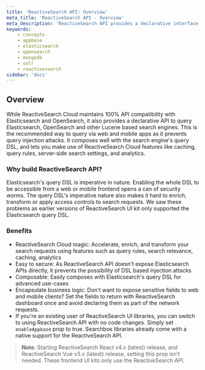 ```yaml
---
title: 'ReactiveSearch API: Overview'
meta_title: 'ReactiveSearch API - Overview'
meta_description: 'ReactiveSearch API provides a declarative interface to query Elasticsearch. Learn about the benefits of using it.'
keywords:
    - concepts
    - appbase
    - elasticsearch
    - opensearch
    - mongodb
    - solr
    - reactivesearch
sidebar: 'docs'
---
```


## Overview


While ReactiveSearch Cloud maintains 100% API compatibility with Elasticsearch and OpenSearch, it also provides a declarative API to query Elasticsearch, OpenSearch and other Lucene based search engines. This is the recommended way to query via web and mobile apps as it prevents query injection attacks. It composes well with the search engine's query DSL, and lets you make use of ReactiveSearch Cloud features like caching, query rules, server-side search settings, and analytics.

### Why build ReactiveSearch API?

Elasticsearch's query DSL is imperative in nature. Enabling the whole DSL to be accessible from a web or mobile frontend opens a can of security worms. The query DSL's imperative nature also makes it hard to enrich, transform or apply access controls to search requests. We saw these problems as earlier versions of ReactiveSearch UI kit only supported the Elasticsearch query DSL.

### Benefits

- ReactiveSearch Cloud magic: Accelerate, enrich, and transform your search requests using features such as query rules, search relevance, caching, analytics
- Easy to secure: As ReactiveSearch API doesn't expose Elasticsearch APIs directly, it prevents the possibility of DSL based injection attacks
- Composable: Easily composes with Elasticsearch's query DSL for advanced use-cases
- Encapsulate business logic: Don't want to expose sensitive fields to web and mobile clients? Set the fields to return with ReactiveSearch dashboard once and avoid declaring them as part of the network requests.
- If you're an existing user of ReactiveSearch UI libraries, you can switch to using ReactiveSearch API with no code changes. Simply set `enableAppbase` prop to true. Searchbox libraries already come with a native support for the ReactiveSearch API.

> **Note**: Starting ReactiveSearch React v4.x (latest) release, and ReactiveSearch Vue v3.x (latest) release, setting this prop isn’t needed. These frontend UI kits only use the ReactiveSearch API.